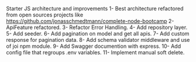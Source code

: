 Starter JS architecture and improvements 
1- Best architecture refactored from open sources projects like 
https://github.com/jonasschmedtmann/complete-node-bootcamp
2- ApiFeature refactored.
3- Refactor Error Handling.
4- Add repository layer.
5- Add seeder.
6- Add pagination on model and get all apis.
7- Add custom response for pagination data.
8- Add schema validator middleware and use of joi npm module.
9- Add Swagger documention with express.
10- Add config file that regroups .env variables.
11- Implement manual soft delete.